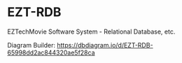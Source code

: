 # EZT-RDB
EZTechMovie Software System - Relational Database, etc. 


Diagram Builder: https://dbdiagram.io/d/EZT-RDB-65998dd2ac844320ae5f28ca
